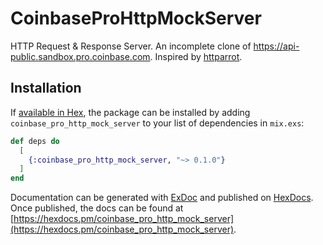 # CoinbaseProHttpMockServer

HTTP Request & Response Server. An incomplete clone of https://api-public.sandbox.pro.coinbase.com.
Inspired by [httparrot](https://github.com/edgurgel/httparrot).

## Installation

If [available in Hex](https://hex.pm/docs/publish), the package can be installed
by adding `coinbase_pro_http_mock_server` to your list of dependencies in `mix.exs`:

```elixir
def deps do
  [
    {:coinbase_pro_http_mock_server, "~> 0.1.0"}
  ]
end
```

Documentation can be generated with [ExDoc](https://github.com/elixir-lang/ex_doc)
and published on [HexDocs](https://hexdocs.pm). Once published, the docs can
be found at [https://hexdocs.pm/coinbase_pro_http_mock_server](https://hexdocs.pm/coinbase_pro_http_mock_server).

